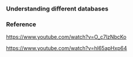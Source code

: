 ### Understanding different databases


### Reference
  
https://www.youtube.com/watch?v=O_c7lzNbcKo  

https://www.youtube.com/watch?v=hl65apHxp64
